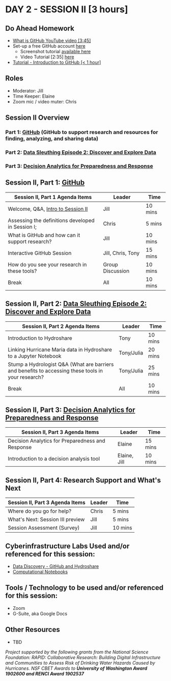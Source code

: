 

# DAY 2 - SESSION II [3 hours]

## Do Ahead Homework
* [What is GitHub YouTube video [3:45]](https://www.youtube.com/watch?v=w3jLJU7DT5E)
* Set-up a free GitHub account [here](https://github.com/join)
  * Screenshot tutorial [available here](https://www.wikihow.com/Create-an-Account-on-GitHub)
  * Video Tutorial [2:35] [here](https://lambdaschool.com/the-commons/how-to-sign-up-for-a-free-github-account)
* [Tutorial - Introduction to GitHub [< 1 hour]](https://lab.github.com/githubtraining/introduction-to-github)

## Roles
* Moderator: Jill
* Time Keeper: Elaine
* Zoom mic / video muter: Chris

## Session II Overview
### Part 1: [GitHub](https://rapid-research.github.io/nc_pr_virtual_workshop/modules/intro_to_github.html) (GitHub to support research and resources for finding, analyzing, and sharing data)
### Part 2: [Data Sleuthing Episode 2: Discover and Explore Data](https://rapid-research.github.io/nc_pr_virtual_workshop/modules/intro_to_jupyter_notebooks.html)
### Part 3: [Decision Analytics for Preparedness and Response](https://rapid-research.github.io/nc_pr_virtual_workshop/modules/intro_to_data_analytics.html)

## Session II, Part 1: [GitHub](https://rapid-research.github.io/nc_pr_virtual_workshop/modules/intro_to_github.html)

Session II, Part 1 Agenda Items | Leader | Time 
---------------------------------------- | --------------- | ------- 
Welcome, Q&A, [Intro to Session II](https://rapid-research.github.io/nc_pr_virtual_workshop/modules/sessionII_goals.html) | Jill | 10 mins 
Assessing the definitions developed in Session I;  | Chris | 5 mins 
What is GitHub and how can it support research? | Jill | 10 mins
Interactive GitHub Session | Jill, Chris, Tony | 15 mins
How do you see your research in these tools? | Group Discussion | 10 mins
Break | All | 10 mins

[//]: # (Any problems that need to be addressed) 

## Session II, Part 2: [Data Sleuthing Episode 2: Discover and Explore Data](https://rapid-research.github.io/nc_pr_virtual_workshop/modules/intro_to_jupyter_notebooks.html)

Session II, Part 2 Agenda Items | Leader | Time 
---------------------------------------- | --------------- | ------- 
Introduction to Hydroshare | Tony  | 10 mins
Linking Hurricane Maria data in Hydroshare to a Jupyter Notebook | Tony/Julia | 20 mins
Stump a Hydrologist Q&A (What are barriers and benefits to accessing these tools in your research? | Tony/Julia | 25 mins
Break | All | 10 mins

## Session II, Part 3: [Decision Analytics for Preparedness and Response](https://rapid-research.github.io/nc_pr_virtual_workshop/modules/intro_to_data_analytics.html)

Session II, Part 3 Agenda Items | Leader | Time 
---------------------------------------- | --------------- | ------- 
Decision Analytics for Preparedness and Response | Elaine | 15 mins
Introduction to a decision analysis tool | Elaine, Jill | 10 mins

## Session II, Part 4: Research Support and What's Next

Session II, Part 3 Agenda Items | Leader | Time 
---------------------------------------- | --------------- | ------- 
Where do you go for help? | Chris | 5 mins
What's Next: Session III preview | Jill | 5 mins
Session Assessment (Survey) | Jill | 10 mins

## Cyberinfrastructure Labs Used and/or referenced for this session:
* [Data Discovery - GitHub and Hydroshare](https://rapid-research.github.io/nc_pr_virtual_workshop/modules/intro_to_github.html)
* [Computational Notebooks](https://rapid-research.github.io/nc_pr_virtual_workshop/modules/intro_to_jupyter_notebooks.html)

## Tools / Technology to be used and/or referenced for this session:
* Zoom
* G-Suite, aka Google Docs

## Other Resources
* TBD


*Project supported by the following grants from the National Science Foundation: RAPID: Collaborative Research: Building Digital Infrastructure and Communities to Assess Risk of Drinking Water Hazards Caused by Hurricanes. NSF CBET Awards to __University of Washington Award 1902600 and RENCI Award 1902537__*
